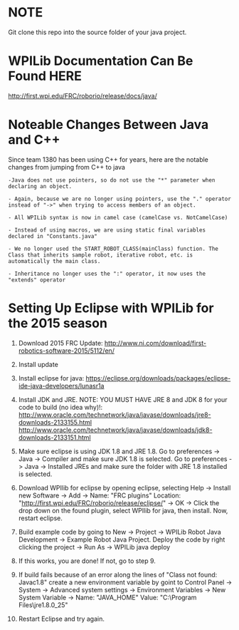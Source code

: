 NOTE
======================================
Git clone this repo into the source folder of your java project.

WPILib Documentation Can Be Found HERE
======================================
http://first.wpi.edu/FRC/roborio/release/docs/java/

Noteable Changes Between Java and C++
======================================
Since team 1380 has been using C++ for years, here are the notable changes from jumping from C++ to java 

	-Java does not use pointers, so do not use the "*" parameter when declaring an object.
	
	- Again, because we are no longer using pointers, use the "." operator instead of "->" when trying to access members of an object.
	
	- All WPILib syntax is now in camel case (camelCase vs. NotCamelCase)
	
	- Instead of using macros, we are using static final variables declared in "Constants.java"
	
	- We no longer used the START_ROBOT_CLASS(mainClass) function. The Class that inherits sample robot, iterative robot, etc. is automatically the main class.
	
	- Inheritance no longer uses the ":" operator, it now uses the "extends" operator

Setting Up Eclipse with WPILib for the 2015 season
======================================
1. Download 2015 FRC Update: http://www.ni.com/download/first-robotics-software-2015/5112/en/

2. Install update

3. Install eclipse for java: https://eclipse.org/downloads/packages/eclipse-ide-java-developers/lunasr1a

4. Install JDK and JRE. NOTE: YOU MUST HAVE JRE 8 and JDK 8 for your code to build (no idea why)!: 
http://www.oracle.com/technetwork/java/javase/downloads/jre8-downloads-2133155.html
http://www.oracle.com/technetwork/java/javase/downloads/jdk8-downloads-2133151.html

5. Make sure eclipse is using JDK 1.8 and JRE 1.8. Go to preferences -> Java -> Compiler and make sure JDK 1.8 is selected. Go to
preferences -> Java -> Installed JREs and make sure the folder with JRE 1.8 installed is selected. 

6. Download WPIlib for eclipse by opening eclipse, selecting Help -> Install new Software -> Add -> Name: "FRC plugins" Location: "http://first.wpi.edu/FRC/roborio/release/eclipse/" -> OK -> Click the drop down 
on the found plugin, select WPIlib for java, then install. Now, restart eclipse.

7. Build example code by going to New -> Project -> WPILib Robot Java Development -> Example Robot Java Project. Deploy the code by right clicking the project -> Run As -> WPILib java deploy 

8. If this works, you are done! If not, go to step 9.

9. If build fails because of an error along the lines of "Class not found: Javac1.8" create a new environment variable by goint to Control Panel -> System -> Advanced system settings -> Environment Variables
-> New System Variable -> Name: "JAVA_HOME" Value: "C:\Program Files\jre1.8.0_25"

10. Restart Eclipse and try again. 